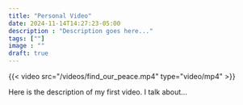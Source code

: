 ```yaml
---
title: "Personal Video"
date: 2024-11-14T14:27:23-05:00
description : "Description goes here..."
tags: [""]
image : ""
draft: true
---
```


<!-- {{< video src="/find-our-peace.mp4" type="video/mp4" >}} -->
{{< video src="/videos/find_our_peace.mp4" type="video/mp4" >}}

Here is the description of my first video. I talk about...